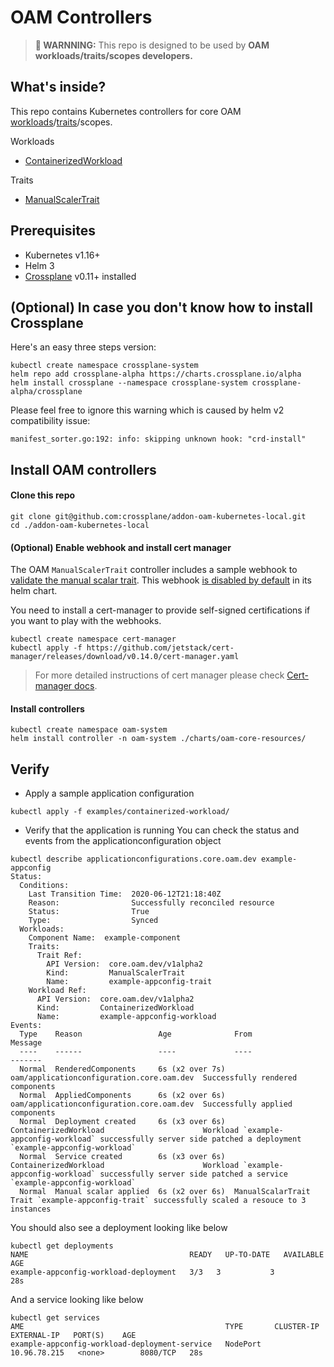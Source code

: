 # OAM Controllers

> **👷 WARNNING:** This repo is designed to be used by **OAM workloads/traits/scopes developers.**

## What's inside?

This repo contains Kubernetes controllers for core OAM [workloads](https://github.com/oam-dev/spec/blob/master/3.workload.md#core-workload)/[traits](https://github.com/oam-dev/spec/blob/master/6.traits.md#core-traits)/scopes. 

Workloads
- [ContainerizedWorkload](https://github.com/crossplane/addon-oam-kubernetes-local/tree/79a8c2e5695a757aa06247058912b4354e1c6d09/pkg/controller/core/workloads/containerizedworkload)

Traits
- [ManualScalerTrait](https://github.com/crossplane/addon-oam-kubernetes-local/tree/79a8c2e5695a757aa06247058912b4354e1c6d09/pkg/controller/core/traits/manualscalertrait)

## Prerequisites

- Kubernetes v1.16+
- Helm 3
- [Crossplane](https://github.com/crossplane/crossplane) v0.11+ installed

## (Optional) In case you don't know how to install Crossplane

Here's an easy three steps version:
```console
kubectl create namespace crossplane-system
helm repo add crossplane-alpha https://charts.crossplane.io/alpha
helm install crossplane --namespace crossplane-system crossplane-alpha/crossplane
```

Please feel free to ignore this warning which is caused by helm v2 compatibility issue:
```
manifest_sorter.go:192: info: skipping unknown hook: "crd-install"
```

## Install OAM controllers

#### Clone this repo

```console
git clone git@github.com:crossplane/addon-oam-kubernetes-local.git
cd ./addon-oam-kubernetes-local
```

#### (Optional) Enable webhook and install cert manager

The OAM `ManualScalerTrait` controller includes a sample webhook to [validate the manual scalar trait](https://github.com/crossplane/addon-oam-kubernetes-local/blob/757d1922a5266e775b1f131af7da4fb6cbc1a037/pkg/webhooks/manualscalertrait_webhook.go). This webhook [is disabled by default](https://github.com/crossplane/addon-oam-kubernetes-local/blob/42e82c49fb679df4e295802b4727c25faaad4d24/charts/oam-core-resources/values.yaml#L6) in its helm chart.

You need to install a cert-manager to provide self-signed certifications if you want to play with the webhooks.

```console
kubectl create namespace cert-manager
kubectl apply -f https://github.com/jetstack/cert-manager/releases/download/v0.14.0/cert-manager.yaml
```
> For more detailed instructions of cert manager please check [Cert-manager docs](https://cert-manager.io/docs/installation/kubernetes/).

#### Install controllers

```console
kubectl create namespace oam-system
helm install controller -n oam-system ./charts/oam-core-resources/ 
```

## Verify

* Apply a sample application configuration

```console
kubectl apply -f examples/containerized-workload/
```

* Verify that the application is running
You can check the status and events from the applicationconfiguration object   
```console
kubectl describe applicationconfigurations.core.oam.dev example-appconfig
Status:
  Conditions:
    Last Transition Time:  2020-06-12T21:18:40Z
    Reason:                Successfully reconciled resource
    Status:                True
    Type:                  Synced
  Workloads:
    Component Name:  example-component
    Traits:
      Trait Ref:
        API Version:  core.oam.dev/v1alpha2
        Kind:         ManualScalerTrait
        Name:         example-appconfig-trait
    Workload Ref:
      API Version:  core.oam.dev/v1alpha2
      Kind:         ContainerizedWorkload
      Name:         example-appconfig-workload
Events:
  Type    Reason                 Age              From                                       Message
  ----    ------                 ----             ----                                       -------
  Normal  RenderedComponents     6s (x2 over 7s)  oam/applicationconfiguration.core.oam.dev  Successfully rendered components
  Normal  AppliedComponents      6s (x2 over 6s)  oam/applicationconfiguration.core.oam.dev  Successfully applied components
  Normal  Deployment created     6s (x3 over 6s)  ContainerizedWorkload                      Workload `example-appconfig-workload` successfully server side patched a deployment `example-appconfig-workload`
  Normal  Service created        6s (x3 over 6s)  ContainerizedWorkload                      Workload `example-appconfig-workload` successfully server side patched a service `example-appconfig-workload`
  Normal  Manual scalar applied  6s (x2 over 6s)  ManualScalarTrait                          Trait `example-appconfig-trait` successfully scaled a resouce to 3 instances

```

You should also see a deployment looking like below
```console
kubectl get deployments
NAME                                    READY   UP-TO-DATE   AVAILABLE   AGE
example-appconfig-workload-deployment   3/3   3           3              28s
```

And a service looking like below
```console
kubectl get services
AME                                             TYPE       CLUSTER-IP     EXTERNAL-IP   PORT(S)    AGE
example-appconfig-workload-deployment-service   NodePort   10.96.78.215   <none>        8080/TCP   28s
```

